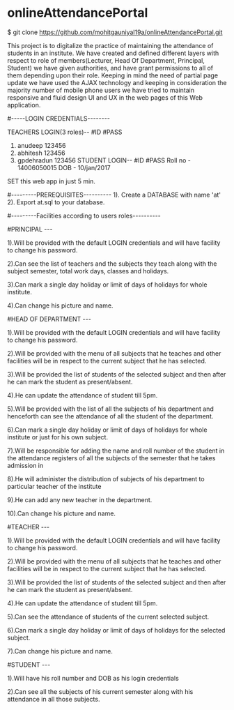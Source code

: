 # onlineAttendancePortal

$ git clone https://github.com/mohitgauniyal19a/onlineAttendancePortal.git


This project is to digitalize the practice of maintaining the attendance of students in an institute.
We have created and defined different layers with respect to role of members(Lecturer, Head Of Department, Principal, Student)
we have given authorities, and have grant permissions to all of them depending upon their role.
Keeping in mind the need of partial page update we have used the AJAX technology and keeping in consideration the majority number of mobile phone users we have tried to maintain responsive and fluid design UI and UX in the web pages of this Web application.

#-----LOGIN CREDENTIALS--------

               
TEACHERS LOGIN(3 roles)--
#ID                   #PASS
1. anudeep           123456
2. abhitesh          123456
3. gpdehradun        123456
STUDENT LOGIN--
#ID             #PASS
Roll no -     14006050015
DOB     -     10/jan/2017

SET this web app in just 5 min.

#---------PREREQUISITES----------
1). Create a DATABASE with name 'at'
2). Export at.sql to your database.

#---------Facilities according to users roles----------

#PRINCIPAL ---

1).Will be provided with the default LOGIN credentials and will have facility to change his password.

2).Can see the list of teachers and the subjects they teach along with the subject semester, total work days, classes and holidays.

3).Can mark a single day holiday or limit of days of holidays for whole institute.

4).Can change his picture and name.

#HEAD OF DEPARTMENT ---

1).Will be provided with the default LOGIN credentials and will have facility to change his password.

2).Will be provided with the menu of all subjects that he teaches and other facilities will be in respect to the current subject that he has selected.

3).Will be provided the list of students of the selected subject and then after he can mark the student as present/absent.

4).He can update the attendance of student till 5pm.

5).Will be provided with the list of all the subjects of his department and henceforth can see the attendance of all the student of the department.

6).Can mark a single day holiday or limit of days of holidays for whole institute or just for his own subject.

7).Will be responsible for adding the name and roll number of the student in the attendance registers of all the subjects of the semester that he takes admission in

8).He will administer the distribution of subjects of his department to particular teacher of the institute

9).He can add any new teacher in the department. 

10).Can change his picture and name.

#TEACHER ---

1).Will be provided with the default LOGIN credentials and will have facility to change his password.

2).Will be provided with the menu of all subjects that he teaches and other facilities will be in respect to the current subject that he has selected.

3).Will be provided the list of students of the selected subject and then after he can mark the student as present/absent.

4).He can update the attendance of student till 5pm.

5).Can see the attendance of students of the current selected subject.

6).Can mark a single day holiday or limit of days of holidays for the selected subject.

7).Can change his picture and name.

#STUDENT ---

1).Will have his roll number and DOB as his login credentials

2).Can see all the subjects of his current semester along with his attendance in all those subjects.
